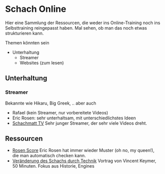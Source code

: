# Schach Online

Hier eine Sammlung der Ressourcen, die weder ins Online-Training noch ins Selbsttraining reingepasst haben. Mal sehen, ob man das noch etwas strukturieren kann.

Themen könnten sein

* Unterhaltung
  * Streamer
  * Websites (zum lesen)

## Unterhaltung

### Streamer

Bekannte wie Hikaru, Big Greek, .. aber auch

* Rafael (kein Streamer, nur vorbereitete Videos)
* Eric Rosen: sehr unterhaltsam, mit unterschiedlichstes Ideen
* [Schachmatt TV](https://www.youtube.com/@schachmatt) Sehr junger Streamer, der sehr viele Videos dreht.

## Ressourcen

* [Rosen Score](https://lichess.org/@/Lichess/blog/what-is-your-rosen-score/PuSIsIum) Eric Rosen hat immer wieder Muster (oh no, my queen!), die man automatisch checken kann.
* [Veränderung des Schachs durch Technik](https://youtu.be/IOQNVN4aX7s) Vortrag von Vincent Keymer, 50 Minuten. Fokus aus Historie, Engines